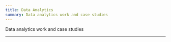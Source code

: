 ```yaml
---
title: Data Analytics
summary: Data analytics work and case studies
---
```

Data analytics work and case studies
<hr>
